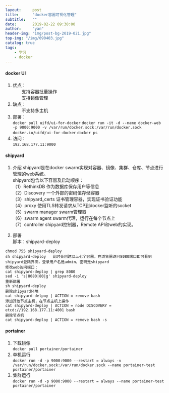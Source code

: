 ```yaml
---
layout:     post
title:      "docker容器可视化管理"
subtitle:   ""
date:       2019-02-22 09:30:00
author:     "yan"
header-img: "img/post-bg-2019-021.jpg"
top-img: "/img/090403.jpg"
catalog: true
tags:
    - 学习
    - docker
---
```

#### docker UI
1. 优点：  
&emsp;&emsp;支持容器批量操作  
&emsp;&emsp;支持镜像管理
2. 缺点：  
&emsp;&emsp;不支持多主机
3. 部署：  
`docker pull uifd/ui-for-docker`
`docker run -it -d --name docker-web -p 9000:9000 -v /var/run/docker.sock:/var/run/docker.sock docker.io/uifd/ui-for-docker`
`docker ps`
4. 访问：  
`192.168.177.11:9000`

#### shipyard
1. 介绍
shipyard是在docker swarm实现对容器、镜像、集群、仓库、节点进行管理的web系统。  
shipyard包含以下容器及启动顺序：  
（1）RethinkDB  作为数据库保存用户等信息  
（2）Discovery  一个外部的密码值存储容器  
（3）shipyard_certs  证书管理容器，实现证书验证功能  
（4）proxy  使用TLS转发请求从TCP到docker监听的socket  
（5）swarm manager  swarm管理器  
（6）swarm agent swarm代理，运行在每个节点上  
（7）controller  shipyard控制器，Remote API和web的实现。  

2. 部署  
脚本：shipyard-deploy
```
chmod 755 shipyard-deploy
sh shipyard-deploy   此时会创建以上七个容器，在浏览器访问8080端口即可看到shipyard登陆界面，登录用户名是admin，密码是shipyard
修改web访问端口：
cat shipyard-deploy | grep 8080
sed -i 's|8080|80|g' shipyard-deploy
重新部署
sh shipyard-deploy
删除shipyard环境
cat shipyard-delpoy | ACTION = remove bash
添加其他节点主机，在节点主机上操作
cat shipyard-deploy | ACTION = node DISCOVERY = etcd://192.168.177.11:4001 bash
删除节点机
cat shipyard-deploy | ACTION = remove bash -s
```

#### portainer
1. 下载镜像  
`docker pull portainer/portainer`  
2. 单机运行  
`docker run -d -p 9000:9000 --restart = always -v /var/run/docker.sock:/var/run/docker.sock --name portainer-test portainer/portainer`  
3. 集群运行  
`docker run -d -p 9000:9000 --restart = always --name portainer-test portainer/portainer`  
